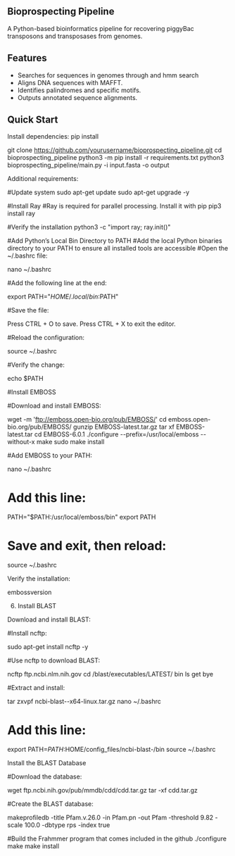 ## Bioprospecting Pipeline
A Python-based bioinformatics pipeline for recovering piggyBac transposons and transposases from genomes.

## Features
- Searches for sequences in genomes through and hmm search
- Aligns DNA sequences with MAFFT.
- Identifies palindromes and specific motifs.
- Outputs annotated sequence alignments.

## Quick Start
Install dependencies:
pip install

git clone https://github.com/yourusername/bioprospecting_pipeline.git
cd bioprospecting_pipeline
python3 -m pip install -r requirements.txt
python3 bioprospecting_pipeline/main.py -i input.fasta -o output

Additional requirements:

#Update system
sudo apt-get update
sudo apt-get upgrade -y

#Install Ray
#Ray is required for parallel processing. Install it with pip
pip3 install ray

#Verify the installation
python3 -c "import ray; ray.init()"

#Add Python’s Local Bin Directory to PATH
#Add the local Python binaries directory to your PATH to ensure all installed tools are accessible
#Open the ~/.bashrc file:

nano ~/.bashrc

#Add the following line at the end:

export PATH="$HOME/.local/bin:$PATH"

#Save the file:

Press CTRL + O to save.
Press CTRL + X to exit the editor.

#Reload the configuration:

source ~/.bashrc

#Verify the change:

echo $PATH

#Install EMBOSS

#Download and install EMBOSS:

wget -m 'ftp://emboss.open-bio.org/pub/EMBOSS/'
cd emboss.open-bio.org/pub/EMBOSS/
gunzip EMBOSS-latest.tar.gz
tar xf EMBOSS-latest.tar
cd EMBOSS-6.0.1
./configure --prefix=/usr/local/emboss --without-x
make
sudo make install

#Add EMBOSS to your PATH:

nano ~/.bashrc
# Add this line:
PATH="$PATH:/usr/local/emboss/bin"
export PATH
# Save and exit, then reload:
source ~/.bashrc

Verify the installation:

embossversion

6. Install BLAST

Download and install BLAST:

#Install ncftp:

sudo apt-get install ncftp -y

#Use ncftp to download BLAST:

ncftp ftp.ncbi.nlm.nih.gov
cd /blast/executables/LATEST/
bin
ls
get <latest BLAST tar.gz for Linux>
bye

#Extract and install:

tar zxvpf ncbi-blast-<version>-x64-linux.tar.gz
nano ~/.bashrc
# Add this line:
export PATH=$PATH:$HOME/config_files/ncbi-blast-<version>/bin
source ~/.bashrc

Install the BLAST Database

#Download the database:

wget ftp.ncbi.nih.gov/pub/mmdb/cdd/cdd.tar.gz
tar -xf cdd.tar.gz

#Create the BLAST database:

makeprofiledb -title Pfam.v.26.0 -in Pfam.pn -out Pfam -threshold 9.82 -scale 100.0 -dbtype rps -index true

#Build the Frahmmer program that comes included in the github
./configure
make
make install  


